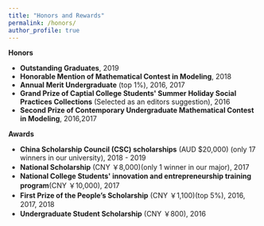 ```yaml
---
title: "Honors and Rewards"
permalink: /honors/
author_profile: true
---
```


**Honors**

* **Outstanding Graduates**,   2019
* **Honorable Mention of Mathematical Contest in Modeling**,   2018
* **Annual Merit Undergraduate** (top 1%),   2016, 2017
* **Grand Prize of Captial College Students' Summer Holiday Social Practices Collections** (Selected as an editors suggestion),   2016
* **Second Prize of Contemporary Undergraduate Mathematical Contest in Modeling**,   2016,2017

**Awards**

* **China Scholarship Council (CSC) scholarships** (AUD $20,000) (only 17 winners in our university),   2018 - 2019
* **National Scholarship** (CNY ￥8,000)(only 1 winner in our major),   2017
* **National College Students' innovation and entrepreneurship training program**(CNY ￥10,000),   2017
* **First Prize of the People’s Scholarship** (CNY ￥1,100)(top 5%),   2016, 2017, 2018
* **Undergraduate Student Scholarship** (CNY ￥800),   2016
